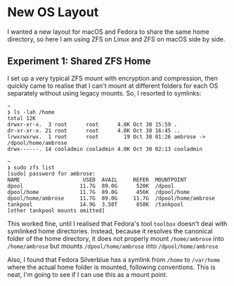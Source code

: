 
# New OS Layout

I wanted a new layout for macOS and Fedora to share the same home directory, so here I am using ZFS on Linux and ZFS on macOS side by side. 

## Experiment 1: Shared ZFS Home

I set up a very typical ZFS mount with encryption and compression, then quickly came to realise that I can't mount at different folders for each OS separately without using legacy mounts. So, I resorted to symlinks:

```
~
❯ ls -lah /home
total 12K
drwxr-xr-x.  3 root      root      4.0K Oct 30 15:59 .
dr-xr-xr-x. 21 root      root      4.0K Oct 30 16:45 ..
lrwxrwxrwx.  1 root      root        19 Oct 30 01:26 ambrose -> /dpool/home/ambrose
drwx------. 14 cooladmin cooladmin 4.0K Oct 30 02:13 cooladmin

~
❯ sudo zfs list                                                    
[sudo] password for ambrose: 
NAME                    USED  AVAIL     REFER  MOUNTPOINT
dpool                  11.7G  89.0G      520K  /dpool
dpool/home             11.7G  89.0G      456K  /dpool/home
dpool/home/ambrose     11.7G  89.0G     11.7G  /dpool/home/ambrose
tankpool               14.9G  3.50T      858K  /tankpool
[other tankpool mounts omitted]
```

This worked fine, until I realised that Fedora's tool `toolbox` doesn't deal with symlinked home directories. Instead, because it resolves the canonical folder of the home directory, it does not properly mount `/home/ambrose` into `/home/ambrose` but mounts `/dpool/home/ambrose` into `/dpool/home/ambrose`

Also, I found that Fedora Silverblue has a symlink from `/home` to `/var/home` where the actual home folder is mounted, following conventions. This is neat, I'm going to see if I can use this as a mount point. 

<!-- vim: set conceallevel=2 et ts=2 sw=2: -->

